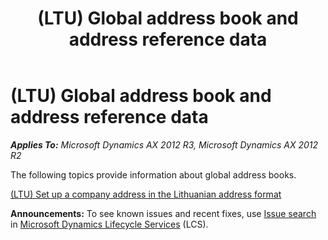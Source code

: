 ﻿---
title: (LTU) Global address book and address reference data
TOCTitle: (LTU) Global address book and address reference data
ms:assetid: eac6d67a-c170-4d1a-9f23-d2398d39cb6d
ms:mtpsurl: https://technet.microsoft.com/en-us/library/JJ678091(v=AX.60)
ms:contentKeyID: 49386815
ms.date: 04/18/2014
mtps_version: v=AX.60
---

# (LTU) Global address book and address reference data 


_**Applies To:** Microsoft Dynamics AX 2012 R3, Microsoft Dynamics AX 2012 R2_

The following topics provide information about global address books.

[(LTU) Set up a company address in the Lithuanian address format](ltu-set-up-a-company-address-in-the-lithuanian-address-format.md)

  
**Announcements:** To see known issues and recent fixes, use [Issue search](http://go.microsoft.com/fwlink/?linkid=389258) in [Microsoft Dynamics Lifecycle Services](http://go.microsoft.com/fwlink/?linkid=306505) (LCS).

